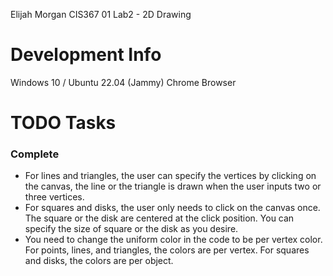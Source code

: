 Elijah Morgan
CIS367 01
Lab2 - 2D Drawing

# Development Info
Windows 10 / Ubuntu 22.04 (Jammy)
Chrome Browser

# TODO Tasks


### Complete
- For lines and triangles, the user can specify the vertices by clicking on the canvas, the line or the triangle is drawn when the user inputs two or three vertices.
- For squares and disks, the user only needs to click on the canvas once. The square or the disk are centered at the click position. You can specify the size of square or the disk as you desire.
- You need to change the uniform color in the code to be per vertex color. For points, lines, and triangles, the colors are per vertex. For squares and disks, the colors are per object.
